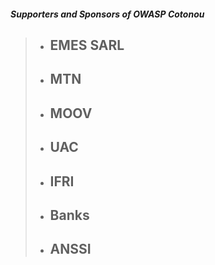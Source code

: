 #### *Supporters and Sponsors of OWASP Cotonou*

> * ## EMES SARL
> * ## MTN
> * ## MOOV
> * ## UAC
> * ## IFRI
> * ## Banks
> * ## ANSSI
